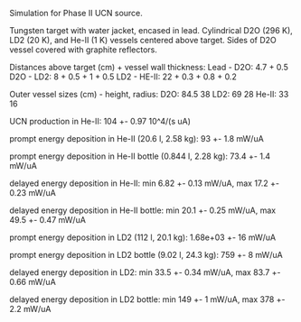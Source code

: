 Simulation for Phase II UCN source.

Tungsten target with water jacket, encased in lead.
Cylindrical D2O (296 K), LD2 (20 K), and He-II (1 K) vessels centered above target.
Sides of D2O vessel covered with graphite reflectors.

Distances above target (cm) + vessel wall thickness:
Lead - D2O: 4.7 + 0.5
D2O - LD2: 8 + 0.5 + 1 + 0.5
LD2 - HE-II: 22 + 0.3 + 0.8 + 0.2

Outer vessel sizes (cm) - height, radius:
D2O: 84.5 38
LD2: 69 28
He-II: 33 16

UCN production in He-II:
104 +- 0.97 10^4/(s uA)

prompt energy deposition in He-II (20.6 l, 2.58 kg):
93 +- 1.8 mW/uA

prompt energy deposition in He-II bottle (0.844 l, 2.28 kg):
73.4 +- 1.4 mW/uA

delayed energy deposition in He-II:
min 6.82 +- 0.13 mW/uA, max 17.2 +- 0.23 mW/uA

delayed energy deposition in He-II bottle:
min 20.1 +- 0.25 mW/uA, max 49.5 +- 0.47 mW/uA

prompt energy deposition in LD2 (112 l, 20.1 kg):
1.68e+03 +- 16 mW/uA

prompt energy deposition in LD2 bottle (9.02 l, 24.3 kg):
759 +- 8 mW/uA

delayed energy deposition in LD2:
min 33.5 +- 0.34 mW/uA, max 83.7 +- 0.66 mW/uA

delayed energy deposition in LD2 bottle:
min 149 +- 1 mW/uA, max 378 +- 2.2 mW/uA

